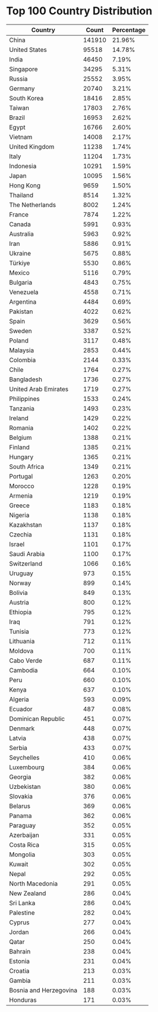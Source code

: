 # Top 100 Country Distribution
| Country | Count | Percentage |
|----|----|----|
| China | 141910 | 21.96% |
| United States | 95518 | 14.78% |
| India | 46450 | 7.19% |
| Singapore | 34295 | 5.31% |
| Russia | 25552 | 3.95% |
| Germany | 20740 | 3.21% |
| South Korea | 18416 | 2.85% |
| Taiwan | 17803 | 2.76% |
| Brazil | 16953 | 2.62% |
| Egypt | 16766 | 2.60% |
| Vietnam | 14008 | 2.17% |
| United Kingdom | 11238 | 1.74% |
| Italy | 11204 | 1.73% |
| Indonesia | 10291 | 1.59% |
| Japan | 10095 | 1.56% |
| Hong Kong | 9659 | 1.50% |
| Thailand | 8514 | 1.32% |
| The Netherlands | 8002 | 1.24% |
| France | 7874 | 1.22% |
| Canada | 5991 | 0.93% |
| Australia | 5963 | 0.92% |
| Iran | 5886 | 0.91% |
| Ukraine | 5675 | 0.88% |
| Türkiye | 5530 | 0.86% |
| Mexico | 5116 | 0.79% |
| Bulgaria | 4843 | 0.75% |
| Venezuela | 4558 | 0.71% |
| Argentina | 4484 | 0.69% |
| Pakistan | 4022 | 0.62% |
| Spain | 3629 | 0.56% |
| Sweden | 3387 | 0.52% |
| Poland | 3117 | 0.48% |
| Malaysia | 2853 | 0.44% |
| Colombia | 2144 | 0.33% |
| Chile | 1764 | 0.27% |
| Bangladesh | 1736 | 0.27% |
| United Arab Emirates | 1719 | 0.27% |
| Philippines | 1533 | 0.24% |
| Tanzania | 1493 | 0.23% |
| Ireland | 1429 | 0.22% |
| Romania | 1402 | 0.22% |
| Belgium | 1388 | 0.21% |
| Finland | 1385 | 0.21% |
| Hungary | 1365 | 0.21% |
| South Africa | 1349 | 0.21% |
| Portugal | 1263 | 0.20% |
| Morocco | 1228 | 0.19% |
| Armenia | 1219 | 0.19% |
| Greece | 1183 | 0.18% |
| Nigeria | 1138 | 0.18% |
| Kazakhstan | 1137 | 0.18% |
| Czechia | 1131 | 0.18% |
| Israel | 1101 | 0.17% |
| Saudi Arabia | 1100 | 0.17% |
| Switzerland | 1066 | 0.16% |
| Uruguay | 973 | 0.15% |
| Norway | 899 | 0.14% |
| Bolivia | 849 | 0.13% |
| Austria | 800 | 0.12% |
| Ethiopia | 795 | 0.12% |
| Iraq | 791 | 0.12% |
| Tunisia | 773 | 0.12% |
| Lithuania | 712 | 0.11% |
| Moldova | 700 | 0.11% |
| Cabo Verde | 687 | 0.11% |
| Cambodia | 664 | 0.10% |
| Peru | 660 | 0.10% |
| Kenya | 637 | 0.10% |
| Algeria | 593 | 0.09% |
| Ecuador | 487 | 0.08% |
| Dominican Republic | 451 | 0.07% |
| Denmark | 448 | 0.07% |
| Latvia | 438 | 0.07% |
| Serbia | 433 | 0.07% |
| Seychelles | 410 | 0.06% |
| Luxembourg | 384 | 0.06% |
| Georgia | 382 | 0.06% |
| Uzbekistan | 380 | 0.06% |
| Slovakia | 376 | 0.06% |
| Belarus | 369 | 0.06% |
| Panama | 362 | 0.06% |
| Paraguay | 352 | 0.05% |
| Azerbaijan | 331 | 0.05% |
| Costa Rica | 315 | 0.05% |
| Mongolia | 303 | 0.05% |
| Kuwait | 302 | 0.05% |
| Nepal | 292 | 0.05% |
| North Macedonia | 291 | 0.05% |
| New Zealand | 286 | 0.04% |
| Sri Lanka | 286 | 0.04% |
| Palestine | 282 | 0.04% |
| Cyprus | 277 | 0.04% |
| Jordan | 266 | 0.04% |
| Qatar | 250 | 0.04% |
| Bahrain | 238 | 0.04% |
| Estonia | 231 | 0.04% |
| Croatia | 213 | 0.03% |
| Gambia | 211 | 0.03% |
| Bosnia and Herzegovina | 188 | 0.03% |
| Honduras | 171 | 0.03% |
